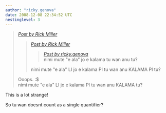 ```yaml
---
author: "ricky.genova"
date: 2008-12-08 22:34:52 UTC
nestinglevel: 3
---
```

> [_Post by Rick Miller_](/CeJZt1jf/kalama-tu-wan-anu-tu#post6)  
> 
> > [_Post by Rick Miller_](/CeJZt1jf/kalama-tu-wan-anu-tu#post5)  
> > 
> > > [_Post by ricky.genova_](/CeJZt1jf/kalama-tu-wan-anu-tu#post1)  
> > > nimi mute "e ala" jo e kalama tu wan anu tu?  
> > > 
> > 
> > nimi mute "e ala" LI jo e kalama PI tu wan anu KALAMA PI tu?  
> > 
> 
> Ooops. :$  
> nimi mute "e ala" LI jo e kalama PI tu wan anu KALAMA tu?  
> 

This is a lot strange!  
  
So tu wan doesnt count as a single quantifier?